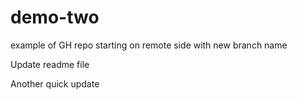 # demo-two
example of GH repo starting on remote side with new branch name

Update readme file

Another quick update
